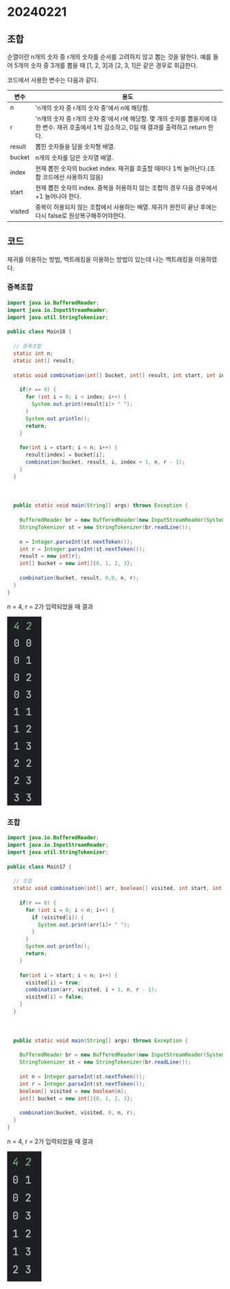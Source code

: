 # 20240221

## 조합

순열이란 n개의 숫자 중 r개의 숫자를 순서를 고려하지 않고 뽑는 것을 말한다.
예를 들어 5개의 숫자 중 3개를 뽑을 때 [1, 2, 3]과 [2, 3, 1]은 같은 경우로 취급한다. <br>

코드에서 사용한 변수는 다음과 같다.

| 변수      | 용도                                                                                           |
|---------|----------------------------------------------------------------------------------------------|
| n       | 'n개의 숫자 중 r개의 숫자 중'에서 n에 해당함.                                                                |
| r       | 'n개의 숫자 중 r개의 숫자 중'에서 r에 해당함. 몇 개의 숫자를 뽑을지에 대한 변수. 재귀 호출에서 1씩 감소하고, 0일 때 결과를 출력하고 return 한다. |
| result  | 뽑힌 숫자들을 담을 숫자형 배열.                                                                           |
| bucket  | n개의 숫자를 담은 숫자열 배열.                                                                           |
| index   | 현재 뽑힌 숫자의 bucket index. 재귀를 호출할 때마다 1씩 늘어난다.(조합 코드에선 사용하지 않음)                                |
| start   | 현재 뽑힌 숫자의 index. 중복을 허용하지 않는 조합의 경우 다음 경우에서 +1 늘어나야 한다.                                      |
| visited | 중복이 허용되지 않는 조합에서 사용하는 배열.  재귀가 완전히 끝난 후에는 다시 false로 원상복구해주어야한다.                              |

## 코드

재귀를 이용하는 방법, 백트래킹을 이용하는 방법이 있는데 나는 백트래킹을 이용하였다. 

### 중복조합

```java
import java.io.BufferedReader;
import java.io.InputStreamReader;
import java.util.StringTokenizer;

public class Main18 {

  // 중복조합
  static int n;
  static int[] result;

  static void combination(int[] bucket, int[] result, int start, int index, int n, int r) {

    if(r == 0) {
      for (int i = 0; i < index; i++) {
        System.out.print(result[i]+ " ");
      }
      System.out.println();
      return;
    }

    for(int i = start; i < n; i++) {
      result[index] = bucket[i];
      combination(bucket, result, i, index + 1, n, r - 1);
    }
  }



  public static void main(String[] args) throws Exception {

    BufferedReader br = new BufferedReader(new InputStreamReader(System.in));
    StringTokenizer st = new StringTokenizer(br.readLine());

    n = Integer.parseInt(st.nextToken());
    int r = Integer.parseInt(st.nextToken());
    result = new int[r];
    int[] bucket = new int[]{0, 1, 2, 3};

    combination(bucket, result, 0,0, n, r);
  }
}

```



n = 4, r = 2가 입력되었을 때 결과<br>

<img src="../img/combination_1.png" width="80">

### 조합

```java
import java.io.BufferedReader;
import java.io.InputStreamReader;
import java.util.StringTokenizer;

public class Main17 {

  // 조합
  static void combination(int[] arr, boolean[] visited, int start, int n, int r) {

    if(r == 0) {
      for (int i = 0; i < n; i++) {
        if (visited[i]) {
          System.out.print(arr[i]+ " ");
        }
      }
      System.out.println();
      return;
    }

    for(int i = start; i < n; i++) {
      visited[i] = true;
      combination(arr, visited, i + 1, n, r - 1);
      visited[i] = false;
    }
  }



  public static void main(String[] args) throws Exception {

    BufferedReader br = new BufferedReader(new InputStreamReader(System.in));
    StringTokenizer st = new StringTokenizer(br.readLine());

    int n = Integer.parseInt(st.nextToken());
    int r = Integer.parseInt(st.nextToken());
    boolean[] visited = new boolean[n];
    int[] bucket = new int[]{0, 1, 2, 3};

    combination(bucket, visited, 0, n, r);
  }
}

```

n = 4, r = 2가 입력되었을 때 결과<br>

<img src="../img/combination_2.png" width="80">
